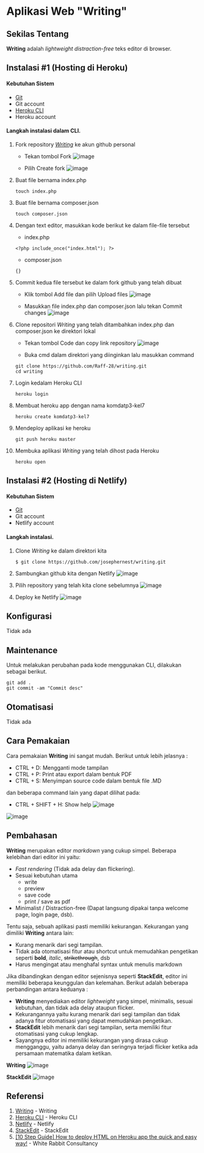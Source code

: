 # Aplikasi Web "Writing"


## Sekilas Tentang

**Writing** adalah _lightweight distraction-free_ teks editor di browser.


## Instalasi #1 (Hosting di Heroku)

#### Kebutuhan Sistem
- [Git](https://git-scm.com/book/en/v2/Getting-Started-Installing-Git) 
- Git account
- [Heroku CLI](https://devcenter.heroku.com/articles/heroku-cli)
- Heroku account


#### Langkah instalasi dalam CLI.
1. Fork repository [*Writing*](https://github.com/josephernest/writing) ke akun github personal
   - Tekan tombol Fork
![image](https://user-images.githubusercontent.com/70611863/196932464-53eb7824-0c71-4b57-887f-5455b41c3b90.png)

   - Pilih Create fork
![image](https://user-images.githubusercontent.com/70611863/196934169-df0db5fc-003e-45ff-9638-45d8a72431e5.png)

2. Buat file bernama index.php
   ```
   touch index.php
   ```
   
3. Buat file bernama composer.json
   ```
   touch composer.json
   ```

4. Dengan text editor, masukkan kode berikut ke dalam file-file tersebut
   - index.php
   ```
   <?php include_once("index.html"); ?>
   ```
   
   - composer.json
   ```
   {}
   ```
5. Commit kedua file tersebut ke dalam fork github yang telah dibuat
   - Klik tombol Add file dan pilih Upload files
![image](https://user-images.githubusercontent.com/70611863/196934444-e015fd1c-c914-4dfa-8c13-c3eea04d0b73.png)

   - Masukkan file index.php dan composer.json lalu tekan Commit changes
![image](https://user-images.githubusercontent.com/70611863/196934701-3686adab-df69-4078-816d-ea4c4315389a.png)


6. Clone repositori *Writing* yang telah ditambahkan index.php dan composer.json ke direktori lokal
   - Tekan tombol Code dan copy link repository
![image](https://user-images.githubusercontent.com/70611863/196936172-40e2c4a6-2d1e-49ba-9bc4-26e223afa68e.png)

   - Buka cmd dalam direktori yang diinginkan lalu masukkan command
   ```
   git clone https://github.com/Raff-28/writing.git
   cd writing
   ```
   
7. Login kedalam Heroku CLI
   ```
   heroku login
   ```
 
8. Membuat heroku app dengan nama komdatp3-kel7
   ```
   heroku create komdatp3-kel7
   ```
   
9. Mendeploy aplikasi ke heroku
   ```
   git push heroku master
   ```
   
10. Membuka aplikasi *Writing* yang telah dihost pada Heroku
      ```
      heroku open
      ```


## Instalasi #2 (Hosting di Netlify)

#### Kebutuhan Sistem
- [Git](https://git-scm.com/book/en/v2/Getting-Started-Installing-Git) 
- Git account
- Netlify account


#### Langkah instalasi.
1. Clone *Writing* ke dalam direktori kita
   ```
   $ git clone https://github.com/josephernest/writing.git
   ```
   
2. Sambungkan github kita dengan Netlify
![image](https://user-images.githubusercontent.com/70611852/196861862-0d51835c-b180-4a01-9537-e4b2c85692e5.png)

3. Pilih repository yang telah kita clone sebelumnya
![image](https://user-images.githubusercontent.com/70611852/196861962-b6b1db4f-a793-441e-905c-83542e1788c6.png)


4. Deploy ke Netlify
![image](https://user-images.githubusercontent.com/70611852/196862011-6da19537-e261-45a3-8e68-3fafd8e937d0.png)

   
## Konfigurasi

Tidak ada


##  Maintenance

Untuk melakukan perubahan pada kode menggunakan CLI, dilakukan sebagai berikut.
   ```
   git add .
   git commit -am "Commit desc"
   ```
   

## Otomatisasi

Tidak ada


## Cara Pemakaian

Cara pemakaian **Writing** ini sangat mudah. Berikut untuk lebih jelasnya :

- CTRL + D: Mengganti mode tampilan
- CTRL + P: Print atau export dalam bentuk PDF
- CTRL + S: Menyimpan source code dalam bentuk file .MD

dan beberapa command lain yang dapat dilihat pada:

- CTRL + SHIFT + H: Show help
![image](https://user-images.githubusercontent.com/70611852/196862433-b0acb869-35ab-4338-b6e3-aa6fa39d190d.png)

![image](https://user-images.githubusercontent.com/70611852/196862368-58c51c8b-3745-405b-aed3-cb88f1bf74e5.png)


## Pembahasan
**Writing** merupakan editor *markdown* yang cukup simpel. Beberapa kelebihan dari editor ini yaitu:
- *Fast rendering* (Tidak ada delay dan flickering).
- Sesuai kebutuhan utama
   - write
   - preview
   - save code
   - print / save as pdf
- Minimalist / Distraction-free (Dapat langsung dipakai tanpa welcome page, login page, dsb).

Tentu saja, sebuah aplikasi pasti memiliki kekurangan. Kekurangan yang dimiliki **Writing** antara lain:
- Kurang menarik dari segi tampilan. 
- Tidak ada otomatisasi fitur atau shortcut untuk memudahkan pengetikan seperti **bold**, *italic*, ~~strikethrough~~, dsb
- Harus mengingat atau menghafal syntax untuk menulis markdown

Jika dibandingkan dengan editor sejenisnya seperti **StackEdit**, editor ini memiliki beberapa keunggulan dan kelemahan. Berikut adalah beberapa perbandingan antara keduanya :
- **Writing** menyediakan editor *lightweight* yang simpel, minimalis, sesuai kebutuhan, dan tidak ada delay ataupun flicker.
- Kekurangannya yaitu kurang menarik dari segi tampilan dan tidak adanya fitur otomatisasi yang dapat memudahkan pengetikan.
- **StackEdit** lebih menarik dari segi tampilan, serta memiliki fitur otomatisasi yang cukup lengkap. 
- Sayangnya editor ini memiliki kekurangan yang dirasa cukup mengganggu, yaitu adanya delay dan seringnya terjadi flicker ketika ada persamaan matematika dalam ketikan. 

**Writing**
![image](https://user-images.githubusercontent.com/70611852/196862604-7a15ff05-145b-4e04-b37b-f9f36811c2a0.png)

**StackEdit**
![image](https://user-images.githubusercontent.com/70611852/196862588-3f44124d-ac37-44d9-ad19-0f788d508b43.png)



## Referensi
1. [Writing](https://github.com/josephernest/writing) - Writing
2. [Heroku CLI](https://devcenter.heroku.com/articles/heroku-cli) - Heroku CLI
3. [Netlify](https://www.netlify.com/) - Netlify
4. [StackEdit](https://stackedit.io/) - StackEdit
5. [[10 Step Guide] How to deploy HTML on Heroku app the quick and easy way!](https://consultantsussex.com/deploy-html-on-heroku/) - White Rabbit Consultancy
